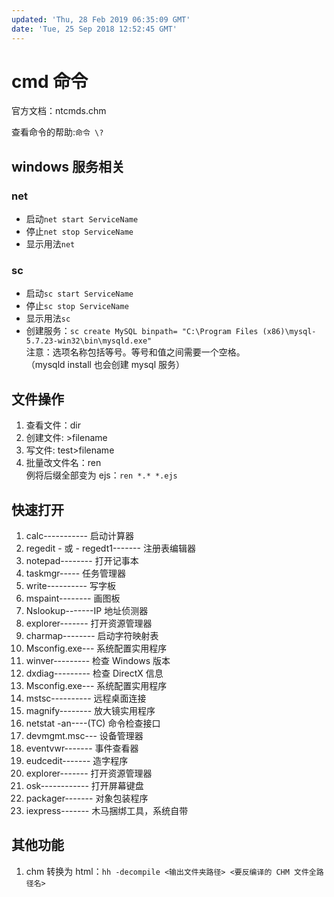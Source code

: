 ```yaml
---
updated: 'Thu, 28 Feb 2019 06:35:09 GMT'
date: 'Tue, 25 Sep 2018 12:52:45 GMT'
---
```


# cmd 命令

官方文档：ntcmds.chm

查看命令的帮助:`命令 \?`

## windows 服务相关

### net

-   启动`net start ServiceName`
-   停止`net stop ServiceName`
-   显示用法`net`

### sc

-   启动`sc start ServiceName`
-   停止`sc stop ServiceName`
-   显示用法`sc`
-   创建服务：`sc create MySQL binpath= "C:\Program Files (x86)\mysql-5.7.23-win32\bin\mysqld.exe"`\
    注意：选项名称包括等号。等号和值之间需要一个空格。\
    （mysqld install 也会创建 mysql 服务）

## 文件操作

1.  查看文件：dir
2.  创建文件: >filename
3.  写文件: test>filename
4.  批量改文件名：ren\
    例将后缀全部变为 ejs：`ren *.* *.ejs`

## 快速打开

1.  calc----------- 启动计算器
2.  regedit - 或 - regedt1------- 注册表编辑器
3.  notepad-------- 打开记事本
4.  taskmgr----- 任务管理器
5.  write---------- 写字板
6.  mspaint-------- 画图板
7.  Nslookup-------IP 地址侦测器
8.  explorer------- 打开资源管理器
9.  charmap-------- 启动字符映射表
10. Msconfig.exe--- 系统配置实用程序
11. winver--------- 检查 Windows 版本
12. dxdiag--------- 检查 DirectX 信息
13. Msconfig.exe--- 系统配置实用程序
14. mstsc---------- 远程桌面连接
15. magnify-------- 放大镜实用程序
16. netstat -an----(TC) 命令检查接口
17. devmgmt.msc--- 设备管理器
18. eventvwr------- 事件查看器
19. eudcedit------- 造字程序
20. explorer------- 打开资源管理器
21. osk------------ 打开屏幕键盘
22. packager------- 对象包装程序
23. iexpress------- 木马捆绑工具，系统自带

## 其他功能

1.  chm 转换为 html：`hh -decompile <输出文件夹路径> <要反编译的 CHM 文件全路径名>`
